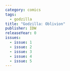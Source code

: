 ```yaml
---
category: comics
tags:
  - godzilla
title: "Godzilla: Oblivion"
publisher: IDW
releaseYear: 0
issues:
  - issue: 1
  - issue: 2
  - issue: 3
  - issue: 4
  - issue: 5
---
```


